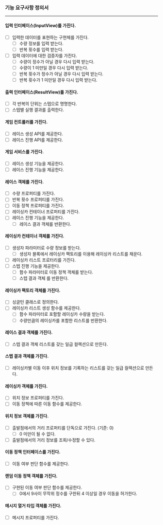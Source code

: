 ### 기능 요구사항 정의서
* * *
#### 입력 인터페이스(InputView)를 가진다.
- [ ] 입력한 데이터를 표현하는 구현체를 가진다.
  - [ ] 수량 정보를 입력 받는다.
  - [ ] 반복 횟수를 입력 받는다.
- [ ] 입력 데이터에 대한 검증자를 가진다.
  - [ ] 수량이 정수가 아닐 경우 다시 입력 받는다. 
  - [ ] 수량이 1 미만일 경우 다시 입력 받는다.
  - [ ] 반복 횟수가 정수가 아닐 경우 다시 입력 받는다.
  - [ ] 반복 횟수가 1 미만일 경우 다시 입력 받는다.
#### 출력 인터페이스(ResultView)를 가진다.
- [ ] 각 반복의 단위는 스텝으로 명명한다.
- [ ] 스텝별 실행 결과를 출력한다.
#### 게임 컨트롤러를 가진다.
- [ ] 레이스 생성 API를 제공한다.
- [ ] 레이스 진행 API를 제공한다.
#### 게임 서비스를 가진다.
- [ ] 레이스 생성 기능을 제공한다.
- [ ] 레이스 진행 기능을 제공한다.
#### 레이스 객체를 가진다.
- [ ] 수량 프로퍼티를 가진다.
- [ ] 반복 횟수 프로퍼티를 가진다.
- [ ] 이동 정책 프로퍼티를 가진다.
- [ ] 레이싱카 컨테이너 프로퍼티를 가진다.
- [ ] 레이스 진행 기능을 제공한다.
  - [ ] 레이스 결과 객체를 반환한다.
#### 레이싱카 컨테이너 객체를 가진다.
- [ ] 생성자 파라미터로 수량 정보를 받는다.
  - [ ] 생성자 블록에서 레이싱카 팩토리를 이용해 레이싱카 리스트를 채운다.
- [ ] 레이싱카 리스트 프로터리를 가진다.
- [ ] 스텝 진행 기능을 제공한다.
  - [ ] 함수 파라미터로 이동 정책 객체를 받는다.
  - [ ] 스텝 결과 객체 를 반환한다.
#### 레이싱카 팩토리 객체를 가진다.
- [ ] 싱글턴 클래스로 정의한다.
- [ ] 레이싱카 리스트 생성 함수를 제공한다.
  - [ ] 함수 파라미터로 포함할 레이싱카 수량을 받는다.
  - [ ] 수량만큼의 레이싱카를 포함한 리스트를 반환한다.
#### 레이스 결과 객체를 가진다.
- [ ] 스텝 결과 객체 리스트를 갖는 일급 컬렉션으로 만든다. 
#### 스텝 결과 객체를 가진다.
- [ ] 레이싱카별 이동 이후 위치 정보를 기록하는 리스트를 갖는 일급 컬렉션으로 만든다.
#### 레이싱카 객체를 가진다.
- [ ] 위치 정보 프로퍼티를 가진다.
- [ ] 이동 정책에 따른 이동 함수를 제공한다.
#### 위치 정보 객체를 가진다.
- [ ] 출발점에서의 거리 프로퍼티를 단독으로 가진다. (기준: 0)
  - [ ] 0 미만이 될 수 없다.
- [ ] 출발점에서의 거리 정보를 조회/수정할 수 있다.
#### 이동 정책 인터페이스를 가진다.
- [ ] 이동 여부 판단 함수를 제공한다.
#### 랜덤 이동 정책 객체를 가진다.
- [ ] 구현된 이동 여부 판단 함수를 제공한다.
  - [ ] 0에서 9사이 무작위 정수를 구한뒤 4 이상일 경우 이동을 허가한다.
#### 메시지 열거 타입 객체를 가진다.
- [ ] 메시지 프로퍼티를 가진다.